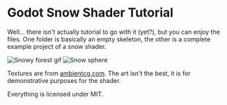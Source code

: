 # Godot Snow Shader Tutorial
Well... there isn't actually tutorial to go with it (yet?), but you can enjoy the files. One folder is basically an empty skeleton, the other is a complete example project of a snow shader.

![Snowy forest gif](https://s10.gifyu.com/images/spot.gif)
![Snow sphere](https://i.ibb.co/1mVTMbV/snow.jpg)

Textures are from [ambientcg.com](https://ambientcg.com/). The art isn't the best, it is for demonstrative purposes for the shader.

Everything is licensed under MIT.
